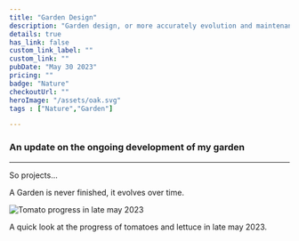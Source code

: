 ```yaml
---
title: "Garden Design"
description: "Garden design, or more accurately evolution and maintenance."
details: true
has_link: false
custom_link_label: ""
custom_link: ""
pubDate: "May 30 2023"
pricing: ""
badge: "Nature"
checkoutUrl: ""
heroImage: "/assets/oak.svg"
tags : ["Nature","Garden"]

---
```


### An update on the ongoing development of my garden

---

So projects...

A Garden is never finished, it evolves over time.

<img title="Garden View" alt="Tomato progress in late may 2023" src="/assets/projects/garden23.png"/>

A quick look at the progress of tomatoes and lettuce in late may 2023.
